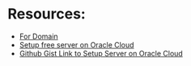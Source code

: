 # Resources:

- [For Domain](https://freedns.afraid.org/subdomain/)
- [Setup free server on Oracle Cloud](https://www.youtube.com/watch?v=NKc3k7xceT8&ab_channel=CloudTechenv)
- [Github Gist Link to Setup Server on Oracle Cloud](https://gist.github.com/adnanirfan/63c3f2eceb4bcc92384df22557d19bc0)